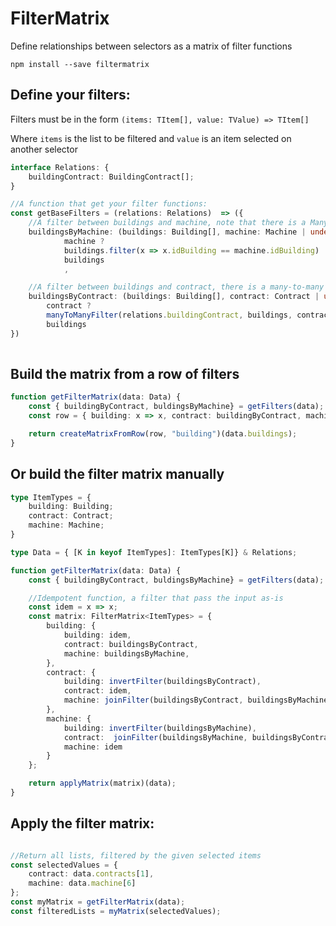 # FilterMatrix
Define relationships between selectors as a matrix of filter functions

```
npm install --save filtermatrix
```

## Define your filters:

Filters must be in the form `(items: TItem[], value: TValue) => TItem[]`

Where `items` is the list to be filtered and `value` is an item selected on another selector
```ts
interface Relations: {
    buildingContract: BuildingContract[];
}

//A function that get your filter functions:
const getBaseFilters = (relations: Relations)  => ({
    //A filter between buildings and machine, note that there is a Many-To-One relationship between buildings and machines
    buildingsByMachine: (buildings: Building[], machine: Machine | undefined) =>
            machine ?
            buildings.filter(x => x.idBuilding == machine.idBuilding) : 
            buildings
            ,

    //A filter between buildings and contract, there is a many-to-many relationship between buildings and contracts
    buildingsByContract: (buildings: Building[], contract: Contract | undefined) =>       
        contract ?       
        manyToManyFilter(relations.buildingContract, buildings, contract.idContract, x => x.idBuilding, x => x.idBuilding, x => x.idContract) :
        buildings
})
    
```

## Build the matrix from a row of filters
```ts
function getFilterMatrix(data: Data) {
    const { buildingByContract, buldingsByMachine} = getFilters(data);
    const row = { building: x => x, contract: buildingByContract, machine: buldingsByMachine};

    return createMatrixFromRow(row, "building")(data.buildings);
}
```

## Or build the filter matrix manually
```ts
type ItemTypes = {
    building: Building;
    contract: Contract;
    machine: Machine;
}

type Data = { [K in keyof ItemTypes]: ItemTypes[K]} & Relations;

function getFilterMatrix(data: Data) {
    const { buildingByContract, buldingsByMachine} = getFilters(data);

    //Idempotent function, a filter that pass the input as-is
    const idem = x => x;
    const matrix: FilterMatrix<ItemTypes> = {
        building: {
            building: idem,
            contract: buildingsByContract,
            machine: buildingsByMachine,
        },
        contract: {
            building: invertFilter(buildingsByContract),
            contract: idem,
            machine: joinFilter(buildingsByContract, buildingsByMachine)(data.buildings),
        },
        machine: {
            building: invertFilter(buildingsByMachine),
            contract:  joinFilter(buildingsByMachine, buildingsByContract)(data.buildings),
            machine: idem
        }
    };

    return applyMatrix(matrix)(data);
}
```

## Apply the filter matrix:
```ts

//Return all lists, filtered by the given selected items
const selectedValues = {
    contract: data.contracts[1],
    machine: data.machine[6]
};
const myMatrix = getFilterMatrix(data);
const filteredLists = myMatrix(selectedValues);

```